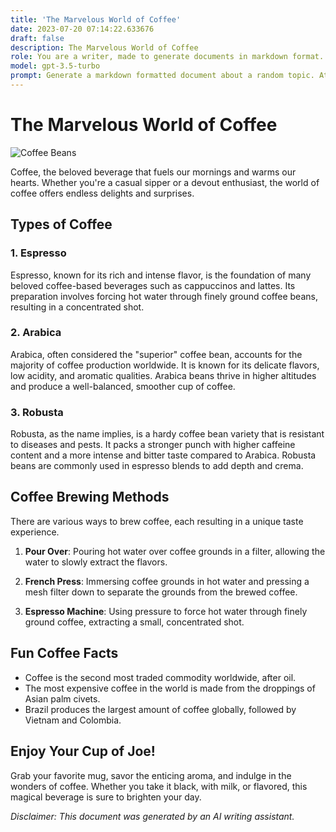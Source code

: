 ```yaml
---
title: 'The Marvelous World of Coffee'
date: 2023-07-20 07:14:22.633676
draft: false
description: The Marvelous World of Coffee
role: You are a writer, made to generate documents in markdown format. It is very important that all of the documents you generate are in valid markdown format.
model: gpt-3.5-turbo
prompt: Generate a markdown formatted document about a random topic. At the bottom, include a disclaimer explaining that the document was generated by you. The first line of the document should be the title. Make sure that the entire document is in proper markdown format, using a mix of various tags to make the document visually appealing.
---
```


# The Marvelous World of Coffee

![Coffee Beans](https://www.example.com/coffee-beans.jpg)

Coffee, the beloved beverage that fuels our mornings and warms our hearts. Whether you're a casual sipper or a devout enthusiast, the world of coffee offers endless delights and surprises.

## Types of Coffee

### 1. Espresso
Espresso, known for its rich and intense flavor, is the foundation of many beloved coffee-based beverages such as cappuccinos and lattes. Its preparation involves forcing hot water through finely ground coffee beans, resulting in a concentrated shot.

### 2. Arabica
Arabica, often considered the "superior" coffee bean, accounts for the majority of coffee production worldwide. It is known for its delicate flavors, low acidity, and aromatic qualities. Arabica beans thrive in higher altitudes and produce a well-balanced, smoother cup of coffee.

### 3. Robusta
Robusta, as the name implies, is a hardy coffee bean variety that is resistant to diseases and pests. It packs a stronger punch with higher caffeine content and a more intense and bitter taste compared to Arabica. Robusta beans are commonly used in espresso blends to add depth and crema.

## Coffee Brewing Methods

There are various ways to brew coffee, each resulting in a unique taste experience.

1. **Pour Over**: Pouring hot water over coffee grounds in a filter, allowing the water to slowly extract the flavors.

2. **French Press**: Immersing coffee grounds in hot water and pressing a mesh filter down to separate the grounds from the brewed coffee.

3. **Espresso Machine**: Using pressure to force hot water through finely ground coffee, extracting a small, concentrated shot.

## Fun Coffee Facts

- Coffee is the second most traded commodity worldwide, after oil.
- The most expensive coffee in the world is made from the droppings of Asian palm civets.
- Brazil produces the largest amount of coffee globally, followed by Vietnam and Colombia.

## Enjoy Your Cup of Joe!

Grab your favorite mug, savor the enticing aroma, and indulge in the wonders of coffee. Whether you take it black, with milk, or flavored, this magical beverage is sure to brighten your day.

*Disclaimer: This document was generated by an AI writing assistant.*